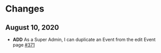 # Changes
## August 10, 2020
- **ADD** As a Super Admin, I can duplicate an Event from the edit Event page [#371](https://github.com/FreshinUp/foodfleet/issues/371)

